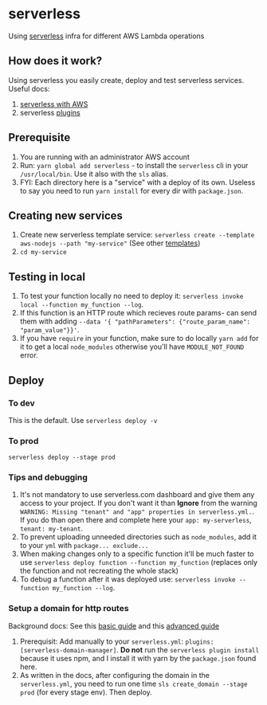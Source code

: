 # serverless
Using [serverless](https://serverless.com) infra for different AWS Lambda operations

## How does it work?
Using serverless you easily create, deploy and test serverless services. Useful docs:
1. [serverless with AWS](https://serverless.com/framework/docs/providers/aws/)
2. serverless [plugins](https://github.com/serverless/plugins)

## Prerequisite
1. You are running with an administrator AWS account
2. Run: `yarn global add serverless` - to install the `serverless` cli in your `/usr/local/bin`. Use it also with the `sls` alias.
3. FYI: Each directory here is a "service" with a deploy of its own. Useless to say you need to run `yarn install` for every dir with `package.json`.

## Creating new services
1. Create new serverless template service: `serverless create --template aws-nodejs --path "my-service"` (See other [templates](https://serverless.com/framework/docs/providers/aws/guide/services/))
2. `cd my-service`

## Testing in local
1. To test your function locally no need to deploy it: `serverless invoke local --function my_function --log`.
2. If this function is an HTTP route which recieves route params- can send them with adding `--data '{ "pathParameters": {"route_param_name": "param_value"}}'`.
3. If you have `require` in your function, make sure to do locally `yarn add` for it to get a local `node_modules` otherwise you'll have `MODULE_NOT_FOUND` error.

## Deploy

### To dev
This is the default. Use `serverless deploy -v`

### To prod
`serverless deploy --stage prod`

### Tips and debugging
1. It's not mandatory to use serverless.com dashboard and give them any access to your project. If you don't want it than **Ignore** from the warning `WARNING: Missing "tenant" and "app" properties in serverless.yml.`. If you do than open there and complete here your `app: my-serverless`, `tenant: my-tenant`.
2. To prevent uploading unneeded directories such as `node_modules`, add it to your `yml` with `package... exclude...`
3. When making changes only to a specific function it'll be much faster to use `serverless deploy function --function my_function` (replaces only the function and not recreating the whole stack)
4. To debug a function after it was deployed use: `serverless invoke --function my_function --log`.

### Setup a domain for http routes
Background docs: See this [basic guide](https://serverless.com/blog/serverless-api-gateway-domain/) and this [advanced guide](https://serverless.com/blog/api-gateway-multiple-services/)
1. Prerequisit: Add manually to your `serverless.yml`: `plugins: [serverless-domain-manager]`. **Do not** run the `serverless plugin install` because it uses npm, and I install it with yarn by the `package.json` found here.
2. As written in the docs, after configuring the domain in the `serverless.yml`, you need to run one time `sls create_domain --stage prod` (for every stage env). Then deploy.
